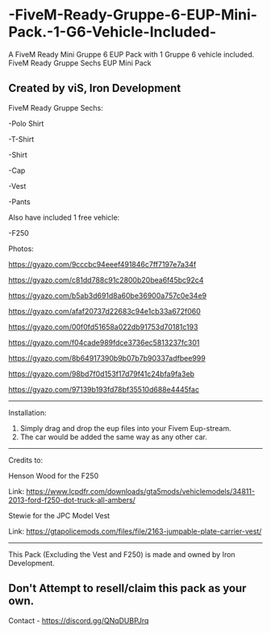 # -FiveM-Ready-Gruppe-6-EUP-Mini-Pack.-1-G6-Vehicle-Included-
A FiveM Ready Mini Gruppe 6 EUP Pack with 1 Gruppe 6 vehicle included.
FiveM Ready Gruppe Sechs EUP Mini Pack

Created by viS, Iron Development
--------------------------------------------
FiveM Ready Gruppe Sechs:

-Polo Shirt

-T-Shirt

-Shirt

-Cap

-Vest

-Pants

Also have included 1 free vehicle:

-F250

Photos:

https://gyazo.com/9cccbc94eeef491846c7ff7197e7a34f

https://gyazo.com/c81dd788c91c2800b20bea6f45bc92c4

https://gyazo.com/b5ab3d691d8a60be36900a757c0e34e9

https://gyazo.com/afaf20737d22683c94e1cb33a672f060

https://gyazo.com/00f0fd51658a022db91753d70181c193

https://gyazo.com/f04cade989fdce3736ec5813237fc301

https://gyazo.com/8b64917390b9b07b7b90337adfbee999

https://gyazo.com/98bd7f0d153f17d79f41c24bfa9fa3eb

https://gyazo.com/97139b193fd78bf35510d688e4445fac

-------------------------------------------
Installation:

1. Simply drag and drop the eup files into your Fivem Eup-stream.
2. The car would be added the same way as any other car.
-------------------------------------------
Credits to:

Henson Wood for the F250

Link: https://www.lcpdfr.com/downloads/gta5mods/vehiclemodels/34811-2013-ford-f250-dot-truck-all-ambers/

Stewie for the JPC Model Vest

Link: https://gtapolicemods.com/files/file/2163-jumpable-plate-carrier-vest/

----------------------------------------------

This Pack (Excluding the Vest and F250) is made and owned by Iron Development.

Don't Attempt to resell/claim this pack as your own.
-----------------------------------------------
Contact - https://discord.gg/QNqDUBPJrq
